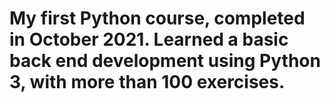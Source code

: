 <h1>My first Python course, completed in October 2021. Learned a basic back end development using Python 3, with more than 100 exercises. </h1>
